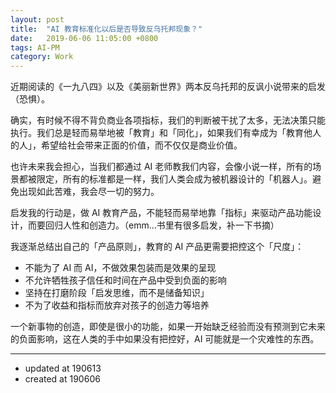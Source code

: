 ```yaml
---
layout: post
title:  "AI 教育标准化以后是否导致反乌托邦现象？"
date:   2019-06-06 11:05:00 +0800
tags: AI-PM
category: Work
---
```




近期阅读的《一九八四》以及《美丽新世界》两本反乌托邦的反讽小说带来的启发（恐惧）。

确实，有时候不得不背负商业各项指标，我们的判断被干扰了太多，无法决策只能执行。我们总是轻而易举地被「教育」和「同化」，如果我们有幸成为「教育他人的人」，希望给社会带来正面的价值，而不仅仅是商业价值。

也许未来我会担心，当我们都通过 AI 老师教我们内容，会像小说一样，所有的场景都被限定，所有的标准都是一样，我们人类会成为被机器设计的「机器人」。避免出现如此苦难，我会尽一切的努力。

启发我的行动是，做 AI 教育产品，不能轻而易举地靠「指标」来驱动产品功能设计，而要回归人性和创造力。（emm...书里有很多启发，补一下书摘）


我逐渐总结出自己的「产品原则」，教育的 AI 产品更需要把控这个「尺度」：

- 不能为了 AI 而 AI，不做效果包装而是效果的呈现
- 不允许牺牲孩子信任和时间在产品中受到负面的影响
- 坚持在打磨阶段「启发思维，而不是储备知识」
- 不为了收益和指标而放弃对孩子的创造力等培养

一个新事物的创造，即使是很小的功能，如果一开始缺乏经验而没有预测到它未来的负面影响，这在人类的手中如果没有把控好，AI 可能就是一个灾难性的东西。



---

- updated at 190613
- created at 190606
